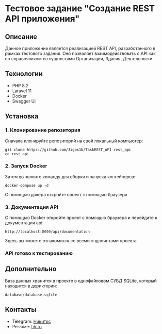 # Тестовое задание "Создание REST API приложения"

## Описание

Данное приложение является реализацией REST API, разработанного в рамках тестового задания. Оно позволяет взаимодействовать с API как со справочником со сущностями Организации, Здания, Деятельности

## Технологии

- PHP 8.2
- Laravel 11
- Docker
- Swagger UI

## Установка

### 1. Клонирование репозитория

Сначала клонируйте репозиторий на свой локальный компьютер:

    git clone https://github.com/Jigos1k/TaskREST_API rest_api
    cd rest_api
### 2. Запуск Docker

Затем выполните команду для сборки и запуска контейнеров:

    docker-compose up -d

С помощью докера откройте проект с помощью браузера

### 3. Документация API

С помощью Docker откройте проект с помощью браузера и перейдите к документации api: 

    http://localhost:8000/api/documentation

Здесь вы можете ознакомится со всеми эндпоинтами проекта

### API готово к тестированию

## Дополнительно

База данных хранится в проекте в однофайловом СУБД SQLite, который находится в дериктории:

    database/database.sqlite

## Контакты

- Telegram: <a href="https://t.me/shakal38">Никитос</a>
- Резюме: <a href="https://irkutsk.hh.ru/resume/9674969cff0e44be6a0039ed1f6d6933337668">hh.ru</a>
